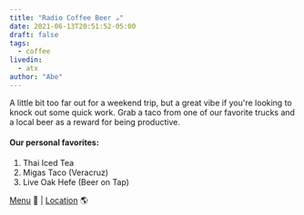 ```yaml
---
title: "Radio Coffee Beer ☕️"
date: 2021-06-13T20:51:52-05:00
draft: false
tags:
  - coffee
livedin:
  - atx
author: "Abe"
---
```


A little bit too far out for a weekend trip, but a great vibe if you're looking to knock out some  quick work. Grab a taco from one of our favorite trucks and a local beer as a reward for being productive.

#### Our personal favorites:

1. Thai Iced Tea
2. Migas Taco (Veracruz)
3. Live Oak Hefe (Beer on Tap)

[Menu](https://www.radiocoffeeandbeer.com/coffee) 📖  |  [Location](https://goo.gl/maps/qp6iYSBKG6GfYj3s5) 🌎
